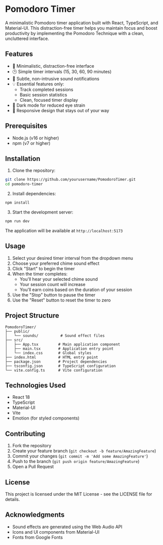 # Pomodoro Timer

A minimalistic Pomodoro timer application built with React, TypeScript, and Material-UI. This distraction-free timer helps you maintain focus and boost productivity by implementing the Pomodoro Technique with a clean, uncluttered interface.

## Features

- 🎯 Minimalistic, distraction-free interface
- 🕒 Simple timer intervals (15, 30, 60, 90 minutes)
- 🔔 Subtle, non-intrusive sound notifications
- 💡 Essential features only:
  - Track completed sessions
  - Basic session statistics
  - Clean, focused timer display
- 🌙 Dark mode for reduced eye strain
- 📱 Responsive design that stays out of your way

## Prerequisites

- Node.js (v16 or higher)
- npm (v7 or higher)

## Installation

1. Clone the repository:
```bash
git clone https://github.com/yourusername/PomodoroTimer.git
cd pomodoro-timer
```

2. Install dependencies:
```bash
npm install
```

3. Start the development server:
```bash
npm run dev
```

The application will be available at `http://localhost:5173`

## Usage

1. Select your desired timer interval from the dropdown menu
2. Choose your preferred chime sound effect
3. Click "Start" to begin the timer
4. When the timer completes:
   - You'll hear your selected chime sound
   - Your session count will increase
   - You'll earn coins based on the duration of your session
5. Use the "Stop" button to pause the timer
6. Use the "Reset" button to reset the timer to zero

## Project Structure

```
PomodoroTimer/
├── public/
│   └── sounds/          # Sound effect files
├── src/
│   ├── App.tsx         # Main application component
│   ├── main.tsx        # Application entry point
│   └── index.css       # Global styles
├── index.html          # HTML entry point
├── package.json        # Project dependencies
├── tsconfig.json       # TypeScript configuration
└── vite.config.ts      # Vite configuration
```

## Technologies Used

- React 18
- TypeScript
- Material-UI
- Vite
- Emotion (for styled components)

## Contributing

1. Fork the repository
2. Create your feature branch (`git checkout -b feature/AmazingFeature`)
3. Commit your changes (`git commit -m 'Add some AmazingFeature'`)
4. Push to the branch (`git push origin feature/AmazingFeature`)
5. Open a Pull Request

## License

This project is licensed under the MIT License - see the LICENSE file for details.

## Acknowledgments

- Sound effects are generated using the Web Audio API
- Icons and UI components from Material-UI
- Fonts from Google Fonts 